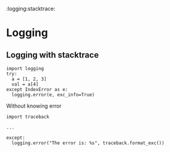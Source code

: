 :logging:stacktrace:

# Logging

## Logging with stacktrace

<!---->

    import logging
    try:
      a = [1, 2, 3]
      val = a[4]
    except IndexError as e:
      logging.error(e, exc_info=True)
      

Without knowing error

<!---->

    import traceback
    
    ...
    
    except:
      logging.error("The error is: %s", traceback.format_exc()) 
